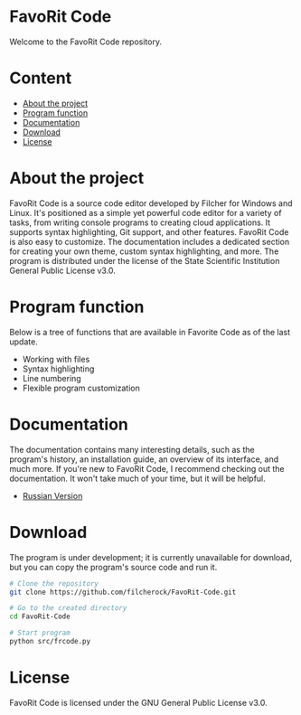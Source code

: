 # FavoRit Code
Welcome to the FavoRit Code repository.

# Content
- [About the project](#about-the-project)
- [Program function](#program-function)
- [Documentation](#documentation)
- [Download](#download)
- [License](#license)

# About the project
FavoRit Code is a source code editor developed by Filcher for Windows and Linux. It's positioned as a simple yet powerful code editor for a variety of tasks, from writing console programs to creating cloud applications. It supports syntax highlighting, Git support, and other features. FavoRit Code is also easy to customize. The documentation includes a dedicated section for creating your own theme, custom syntax highlighting, and more. The program is distributed under the license of the State Scientific Institution General Public License v3.0.

# Program function
Below is a tree of functions that are available in Favorite Code as of the last update.
- Working with files
- Syntax highlighting
- Line numbering
- Flexible program customization

# Documentation
The documentation contains many interesting details, such as the program's history, an installation guide, an overview of its interface, and much more. If you're new to FavoRit Code, I recommend checking out the documentation. It won't take much of your time, but it will be helpful.

- [Russian Version](https://github.com/filcherock/FavoRit-Code/blob/master/docs/documentation.ru-RU.md)

# Download
The program is under development; it is currently unavailable for download, but you can copy the program's source code and run it.
```bash
# Clone the repository 
git clone https://github.com/filcherock/FavoRit-Code.git

# Go to the created directory
cd FavoRit-Code

# Start program
python src/frcode.py
```

# License
FavoRit Code is licensed under the GNU General Public License v3.0.